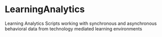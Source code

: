 LearningAnalytics
=================

Learning Analytics Scripts working with synchronous and asynchronous behavioral data from technology mediated learning environments